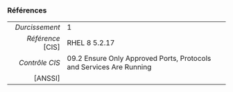 ### Références

|                 |    |
|----------------:|:---|
|   *Durcissement*| 1 |
|*Référence* [CIS]| RHEL 8 5.2.17 |
|   *Contrôle CIS*| 09.2 Ensure Only Approved Ports, Protocols and Services Are Running |
|          [ANSSI]|  |
